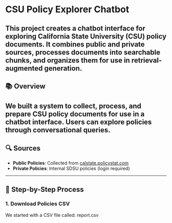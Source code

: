 # CSU Policy Explorer Chatbot
This project creates a chatbot interface for exploring California State University (CSU) policy documents. It combines public and private sources, processes documents into searchable chunks, and organizes them for use in retrieval-augmented generation.
---
## :books: Overview
We built a system to collect, process, and prepare CSU policy documents for use in a chatbot interface. Users can explore policies through conversational queries.
---
## :mag: Sources
- **Public Policies**: Collected from [calstate.policystat.com](https://calstate.policystat.com/)
- **Private Policies**: Internal SDSU policies (login required)
---
## :receipt: Step-by-Step Process
### 1. Download Policies CSV
We started with a CSV file called: report.csv






